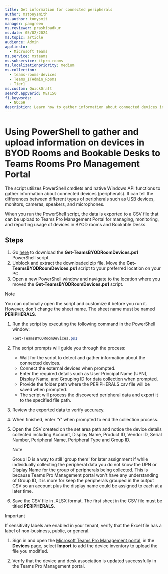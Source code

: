 ```yaml
---
title: Get information for connected peripherals
author: mstonysmith
ms.author: tonysmit
manager: pamgreen
ms.reviewer: prashibadkur
ms.date: 05/02/2024  
ms.topic: article
audience: Admin
appliesto: 
  - Microsoft Teams
ms.service: msteams  
ms.subservice: itpro-rooms
ms.localizationpriority: medium
ms.collection: 
  - teams-rooms-devices
  - Teams_ITAdmin_Rooms
  - Tier1
ms.custom: QuickDraft 
search.appverid: MET150  
f1.keywords:
  - NOCSH
description: Learn how to gather information about connected devices in Microsoft Teams using PowerShell and upload the data to the Teams Pro Management portal for BYOD monitoring and reporting.
---
```


  # Using PowerShell to gather and upload information on devices in BYOD Rooms and Bookable Desks to Teams Rooms Pro Management Portal 

The script utilizes PowerShell cmdlets and native Windows API functions to gather information about connected devices (peripherals). It can tell the differences between different types of peripherals such as USB devices, monitors, cameras, speakers, and microphones.

When you run the PowerShell script, the data is exported to a CSV file that can be upload to Teams Pro Management Portal for managing, monitoring, and reporting usage of devices in BYOD rooms and Bookable Desks.

## Steps

1. Go [here](https://www.microsoft.com/en-us/download/details.aspx?id=106063) to download the **Get-TeamsBYODRoomDevices.ps1** PowerShell script.
2. Unblock and extract the downloaded zip file. Move the **Get-TeamsBYODRoomDevices.ps1** script to your preferred location on your PC.
3. Open a new PowerShell window and navigate to the location where you moved the **Get-TeamsBYODRoomDevices.ps1** script.

> [!NOTE]
> You can optionally open the script and customize it before you run it. However, don't change the sheet name. The sheet name must be named **PERIPHERALS**.

1. Run the script by executing the following command in the PowerShell window:

   ```powershell
   \Get-TeamsBYODRoomDevices.ps1
   ```
   
1. The script prompts will guide you through the process:

   - Wait for the script to detect and gather information about the connected devices.
   - Connect the external devices when prompted.
   - Enter the required details such as User Principal Name (UPN), Display Name, and Grouping ID for data collection when prompted.
   - Provide the folder path where the PERIPHERALS.csv file will be saved when prompted.
   - The script will process the discovered peripheral data and export it to the specified file path.
      
1. Review the exported data to verify accuracy. 
1. When finished, enter 'Y' when prompted to end the collection process.
1. Open the CSV created on the set area path and notice the device details collected including Account, Display Name, Product ID, Vendor ID, Serial Number, Peripheral Name, Peripheral Type and Group ID. 

   > [!NOTE]
   > Group ID is a way to still 'group them' for later assignment if while individually collecting the peripheral data you do not know the UPN or Display Name for the group of peripherals being collected. This is because Teams Pro Management portal won't have any understanding of Group ID, it is more for keep the peripherals grouped in the output CSV so an account plus the display name could be assigned to each at a later time.

1. Save the CSV file in .XLSX format. The first sheet in the CSV file must be titled **PERIPHERALS**.

  > [!IMPORTANT]
  > If sensitivity labels are enabled in your tenant, verify that the Excel file has a label of non-business, public, or general.  

1. Sign in and open the [Microsoft Teams Pro Management portal](https://portal.rooms.microsoft.com/), in the **Devices** page, select __Import__ to add the device inventory to upload the file you modified.

1. Verify that the device and desk association is updated successfully in the Teams Pro Management portal.
